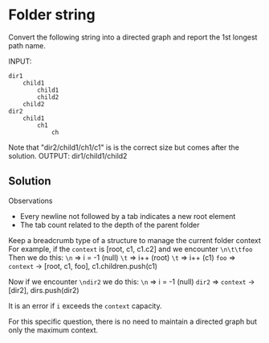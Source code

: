 # Folder string

Convert the following string into a directed graph and report the 1st longest path name.

INPUT:

```
dir1
    child1
        child1
        child2
    child2
dir2
    child1
        ch1
            ch
```

Note that "dir2/child1/ch1/c1" is is the correct size but comes after the solution.
OUTPUT: dir1/child1/child2

## Solution

Observations

- Every newline not followed by a tab indicates a new root element
- The tab count related to the depth of the parent folder

Keep a breadcrumb type of a structure to manage the current folder context
For example, if the `context` is [root, c1, c1.c2] and we encounter `\n\t\tfoo`
Then we do this:
`\n` => i = -1 (null)
`\t` => i++ (root)
`\t` => i++ (c1)
`foo` => `context` -> [root, c1, foo], c1.children.push(c1)

Now if we encounter `\ndir2` we do this:
`\n` => i = -1 (null)
`dir2` => `context` -> [dir2], dirs.push(dir2)

It is an error if `i` exceeds the `context` capacity.

For this specific question, there is no need to maintain a directed graph but only the maximum context.
